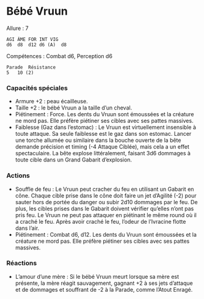 # Bébé Vruun

Allure : 7

	AGI	ÂME	FOR	INT	VIG
	d6	d8	d12	d6 (A)	d8

Compétences : Combat d6, Perception d6

	Parade	Résistance
	5	10 (2)

### Capacités spéciales
- Armure +2 : peau écailleuse.
- Taille +2 : le bébé Vruun a la taille d’un cheval.
- Piétinement : Force. Les dents du Vruun sont émoussées et la créature ne mord pas. Elle préfère piétiner ses cibles avec ses pattes massives.
- Faiblesse (Gaz dans l’estomac) : Le Vruun est virtuellement insensible à toute attaque. Sa seule faiblesse est le gaz dans son estomac. Lancer une torche allumée ou similaire dans la bouche ouverte de la bête demande précision et timing (-4 Attaque Ciblée), mais cela a un effet spectaculaire. La bête explose littéralement, faisant 3d6 dommages à toute cible dans un Grand Gabarit d’explosion.

### Actions
- Souffle de feu : Le Vruun peut cracher du feu en utilisant un Gabarit en cône. Chaque cible prise dans le cône doit faire un jet d’Agilité (-2) pour sauter hors de portée du danger ou subir 2d10 dommages par le feu. De plus, les cibles prises dans le Gabarit doivent vérifier qu’elles n’ont pas pris feu. Le Vruun ne peut pas attaquer en piétinant le même round où il a craché le feu. Après avoir craché le feu, l’odeur de l’Ivracine flotte dans l’air.
- Piétinement : Combat d6, d12. Les dents du Vruun sont émoussées et la créature ne mord pas. Elle préfère piétiner ses cibles avec ses pattes massives.

### Réactions
- L’amour d’une mère : Si le bébé Vruun meurt lorsque sa mère est présente, la mère réagit sauvagement, gagnant +2 à ses jets d’attaque et de dommages et souffrant de -2 à la Parade, comme l’Atout Enragé.
